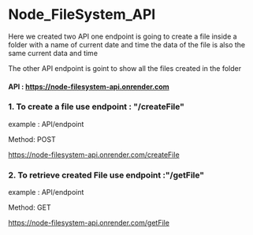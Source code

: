 # Node_FileSystem_API

Here we created two API one endpoint is going to create a file inside a folder with a name of current date and time the data of the file is also the same current data and time

The other API endpoint is goint to show all the files created in the folder

#### API : https://node-filesystem-api.onrender.com

### 1. To create a file use endpoint : "/createFile"

example : API/endpoint

Method: POST

https://node-filesystem-api.onrender.com/createFile

### 2. To retrieve created File use endpoint :"/getFile"

example : API/endpoint

Method: GET

https://node-filesystem-api.onrender.com/getFile
